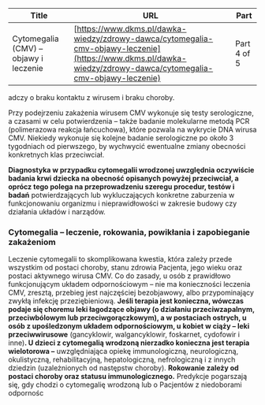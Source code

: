 | **Title**       | **URL**           | **Part**              |
|-----------------|-------------------|-----------------------|
| Cytomegalia (CMV) – objawy i leczenie         | [https://www.dkms.pl/dawka-wiedzy/zdrowy-dawca/cytomegalia-cmv-objawy-leczenie](https://www.dkms.pl/dawka-wiedzy/zdrowy-dawca/cytomegalia-cmv-objawy-leczenie)    | Part 4 of 5          |

adczy o braku kontaktu z wirusem i braku choroby.


Przy podejrzeniu zakażenia wirusem CMV wykonuje się testy serologiczne, a czasami w celu potwierdzenia – także badanie molekularne metodą PCR (polimerazowa reakcja łańcuchowa), które pozwala na wykrycie DNA wirusa CMV. Niekiedy wykonuje się kolejne badanie serologiczne po około 3 tygodniach od pierwszego, by wychwycić ewentualne zmiany obecności konkretnych klas przeciwciał.


**Diagnostyka w przypadku cytomegalii wrodzonej uwzględnia oczywiście badania krwi dziecka na obecność opisanych powyżej przeciwciał, a oprócz tego polega na przeprowadzeniu szeregu procedur, testów i badań** potwierdzających lub wykluczających konkretne zaburzenia w funkcjonowaniu organizmu i nieprawidłowości w zakresie budowy czy działania układów i narządów.


### Cytomegalia – leczenie, rokowania, powikłania i zapobieganie zakażeniom


Leczenie cytomegalii to skomplikowana kwestia, która zależy przede wszystkim od postaci choroby, stanu zdrowia Pacjenta, jego wieku oraz postaci aktywnego wirusa CMV. Co do zasady, u osób z prawidłowo funkcjonującym układem odpornościowym – nie ma konieczności leczenia CMV, zresztą, przebieg jest najczęściej bezobjawowy, albo przypominający zwykłą infekcję przeziębieniową. **Jeśli terapia jest konieczna, wówczas podaje się choremu leki łagodzące objawy (o działaniu przeciwzapalnym, przeciwbólowym lub przeciwgorączkowym), a w postaciach ostrych, u osób z upośledzonym układem odpornościowym, u kobiet w ciąży – leki przeciwwirusowe** (gancyklowir, walgancyklowir, foskarnet, cydofowir i inne)**. U dzieci z cytomegalią wrodzoną nierzadko konieczna jest terapia wielotorowa –** uwzględniająca opiekę immunologiczną, neurologiczną, okulistyczną, rehabilitacyjną, hepatologiczną, nefrologiczną i z innych dziedzin (uzależnionych od następstw choroby). **Rokowanie zależy od postaci choroby oraz statusu immunologicznego.** Predykcje pogarszają się, gdy chodzi o cytomegalię wrodzoną lub o Pacjentów z niedoborami odpornośc